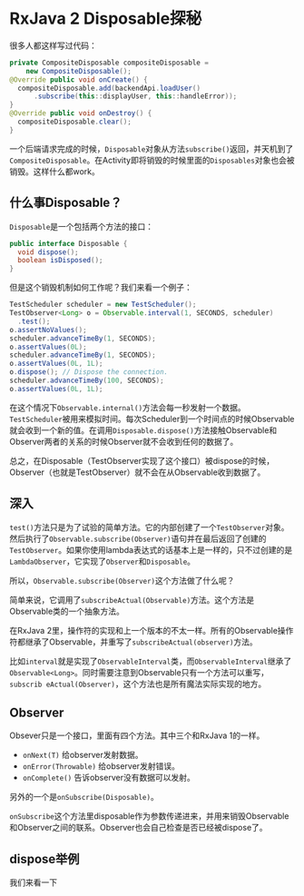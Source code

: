 # RxJava 2 Disposable探秘

很多人都这样写过代码：
```java
private CompositeDisposable compositeDisposable =
    new CompositeDisposable();
@Override public void onCreate() {
  compositeDisposable.add(backendApi.loadUser()
      .subscribe(this::displayUser, this::handleError));
}
@Override public void onDestroy() {
  compositeDisposable.clear();
}
```

一个后端请求完成的时候，`Disposable`对象从方法`subscribe()`返回，并天机到了`CompositeDisposable`。在Activity即将销毁的时候里面的`Disposables`对象也会被销毁。这样什么都work。

## 什么事Disposable？
`Disposable`是一个包括两个方法的接口：
```java
public interface Disposable {
  void dispose();
  boolean isDisposed();
}
```

但是这个销毁机制如何工作呢？我们来看一个例子：
```java
TestScheduler scheduler = new TestScheduler();
TestObserver<Long> o = Observable.interval(1, SECONDS, scheduler)
  .test();
o.assertNoValues();
scheduler.advanceTimeBy(1, SECONDS);
o.assertValues(0L);
scheduler.advanceTimeBy(1, SECONDS);
o.assertValues(0L, 1L);
o.dispose(); // Dispose the connection.
scheduler.advanceTimeBy(100, SECONDS);
o.assertValues(0L, 1L);
```
在这个情况下`Observable.internal()`方法会每一秒发射一个数据。`TestScheduler`被用来模拟时间。每次Scheduler到一个时间点的时候Observable就会收到一个新的值。在调用`Disposable.dispose()`方法接触Observable和Observer两者的关系的时候Observer就不会收到任何的数据了。

总之，在Disposable（TestObserver实现了这个接口）被dispose的时候，Observer（也就是TestObserver）就不会在从Observable收到数据了。

## 深入
`test()`方法只是为了试验的简单方法。它的内部创建了一个`TestObserver`对象。然后执行了`Observable.subscribe(Observer)`语句并在最后返回了创建的`TestObserver`。如果你使用lambda表达式的话基本上是一样的，只不过创建的是`LambdaObserver`，它实现了`Observer`和`Disposable`。

所以，`Observable.subscribe(Observer)`这个方法做了什么呢？

简单来说，它调用了`subscribeActual(Observable)`方法。这个方法是Observable类的一个抽象方法。

在RxJava 2里，操作符的实现和上一个版本的不太一样。所有的Observable操作符都继承了Observable，并重写了`subscribeActual(observer)`方法。

比如`interval`就是实现了`ObservableInterval`类，而`ObservableInterval`继承了`Observable<Long>`。同时需要注意到Observable只有一个方法可以重写，`subscrib eActual(Observer)`，这个方法也是所有魔法实际实现的地方。

## Observer
Obsever只是一个接口，里面有四个方法。其中三个和RxJava 1的一样。

  * `onNext(T)` 给observer发射数据。
  * `onError(Throwable)` 给observer发射错误。
  * `onComplete()` 告诉observer没有数据可以发射。

另外的一个是`onSubscribe(Disposable)`。

`onSubscribe`这个方法里disposable作为参数传递进来，并用来销毁Observable和Observer之间的联系。Observer也会自己检查是否已经被dispose了。

## dispose举例
我们来看一下